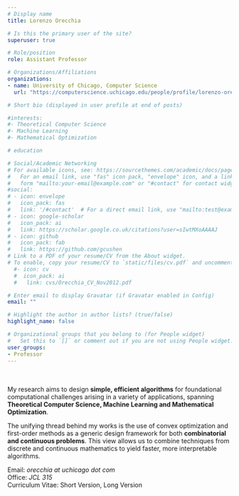 ```yaml
---
# Display name
title: Lorenzo Orecchia

# Is this the primary user of the site?
superuser: true

# Role/position
role: Assistant Professor

# Organizations/Affiliations
organizations:
- name: University of Chicago, Computer Science
  url: "https://computerscience.uchicago.edu/people/profile/lorenzo-orecchia/"

# Short bio (displayed in user profile at end of posts)

#interests:
#- Theoretical Computer Science
#- Machine Learning
#- Mathematical Optimization

# education

# Social/Academic Networking
# For available icons, see: https://sourcethemes.com/academic/docs/page-builder/#icons
#   For an email link, use "fas" icon pack, "envelope" icon, and a link in the
#   form "mailto:your-email@example.com" or "#contact" for contact widget.
#social: 
# - icon: envelope
#   icon_pack: fas
#   link: '/#contact'  # For a direct email link, use "mailto:test@example.org".
# - icon: google-scholar
#   icon_pack: ai
#   link: https://scholar.google.co.uk/citations?user=sIwtMXoAAAAJ
# - icon: github
#   icon_pack: fab
#   link: https://github.com/gcushen
# Link to a PDF of your resume/CV from the About widget.
# To enable, copy your resume/CV to `static/files/cv.pdf` and uncomment the lines below.
  #- icon: cv
  #  icon_pack: ai
  #   link: cvs/Orecchia_CV_Nov2012.pdf

# Enter email to display Gravatar (if Gravatar enabled in Config)
email: ""

# Highlight the author in author lists? (true/false)
highlight_name: false

# Organizational groups that you belong to (for People widget)
#   Set this to `[]` or comment out if you are not using People widget.
user_groups:
- Professor
---
```

\
\
My research aims to design __simple, efficient algorithms__ for foundational computational challenges arising in a variety of applications, spanning __Theoretical Computer Science, Machine Learning and Mathematical Optimization__. 

The unifying thread behind my works is the use of convex optimization and first-order methods as a generic design framework for both __combinatorial and continuous problems__. This view allows us to combine techniques from discrete and continuous mathematics to yield faster, more interpretable algorithms.

Email: _orecchia at uchicago dot com_ \
Office: _JCL 315_ \
Curriculum Vitae: Short Version, Long Version
  
